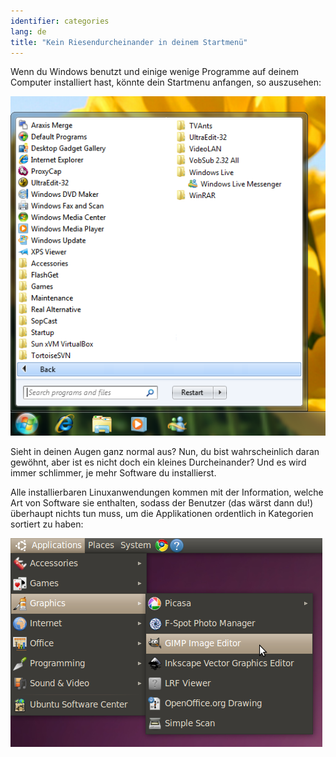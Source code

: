 ```yaml
---
identifier: categories
lang: de
title: "Kein Riesendurcheinander in deinem Startmenü"
---
```


Wenn du Windows benutzt und einige wenige Programme auf deinem Computer installiert hast, könnte dein Startmenu anfangen, so auszusehen:

<img src="/img/windows_7_start_menu.png">

Sieht in deinen Augen ganz normal aus? Nun, du bist wahrscheinlich daran gewöhnt, aber ist es nicht doch ein kleines Durcheinander? Und es wird immer schlimmer, je mehr Software du installierst.

Alle installierbaren Linuxanwendungen kommen mit der Information, welche Art von Software sie enthalten, sodass der Benutzer (das wärst dann du!) überhaupt nichts tun muss, um die Applikationen ordentlich in Kategorien sortiert zu haben:

<img src="/img/categories_menu.png">




